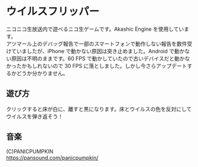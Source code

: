 # ウイルスフリッパー
  ニコニコ生放送内で遊べるニコ生ゲームです。Akashic Engine を使用しています。  
  アツマール上のデバッグ報告で一部のスマートフォンで動作しない報告を数件受けていましたが、iPhone で動かない原因は突き止めました。Android で動かない原因は不明のままです。60 FPS で動かしていたので古いデバイスだと動かなかったかもしれないので 30 FPS に落としました。しかし今さらアップデートするかどうか分かりません。

## 遊び方
  クリックすると床が白に、離すと黒になります。床とウイルスの色を反対にしてウイルスを弾き返そう！

## 音楽
 (C)PANICPUMPKIN  
 https://pansound.com/panicpumpkin/